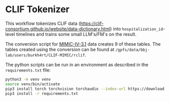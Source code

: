 # CLIF Tokenizer

This workflow tokenizes CLIF data
(https://clif-consortium.github.io/website/data-dictionary.html) into
`hospitalization_id`-level timelines and trains some small LLM's/FM's on the
result.

The conversion script for
[MIMIC-IV-3.1](https://physionet.org/content/mimiciv/3.1/) data creates 9 of
these tables. The tables created using the conversion can be found at
`/gpfs/data/bbj-lab/users/burkh4rt/CLIF-MIMIC/rclif`.

The python scripts can be run in an environment as described in the
`requirements.txt` file:

```sh
python3 -m venv venv
source venv/bin/activate
pip3 install torch torchvision torchaudio --index-url https://download.pytorch.org/whl/cu121
pip3 install -r requirements.txt
```

<!--

Send code:
```sh
rsync -avht \
      --exclude "venv/" \
      --exclude ".idea/" \
      --exclude "output/" \
      --exclude "wandb/" \
      --exclude "results/" \
      ~/Documents/chicago/clif-tokenizer \
      randi:/gpfs/data/bbj-lab/users/burkh4rt
```

Update venv:
```sh
pip3 list --format=freeze > requirements.txt
```

Grab development sample:
```sh
export hm=/gpfs/data/bbj-lab/users/burkh4rt
rsync -avht \
    --delete \
    randi:${hm}/clif-development-sample \
    ~/Documents/chicago/CLIF/
```

Format:
```
isort *.py
black *.py
shfmt -w -i 4 *.sh
prettier --write --print-width 81 --prose-wrap always *.md
```

Run on randi:
```
systemd-run --scope --user tmux new -s t3q
srun -p tier3q \
  --mem=1TB \
  --time=8:00:00 \
  --job-name=adhoc \
  --pty bash -i
source venv/bin/activate
```

Troubleshoot:
```
systemd-run --scope --user tmux new -s gpuq
srun -p gpuq \
  --gres=gpu:1 \
  --time=8:00:00 \
  --job-name=adhoc \
  --pty bash -i
```

Grab features and outcomes:
```
export hm=/gpfs/data/bbj-lab/users/burkh4rt
rsync -avht \
    --exclude "**/tokens_timelines.parquet" \
    randi:${hm}/clif-data/first-24h-tokenized \
    ~/Documents/chicago/clif-tokenizer/results
```

jid=sbatch --parsable 02_tokenize_train_val_test_split.sh
cat output/${jid}.stdout

-->
